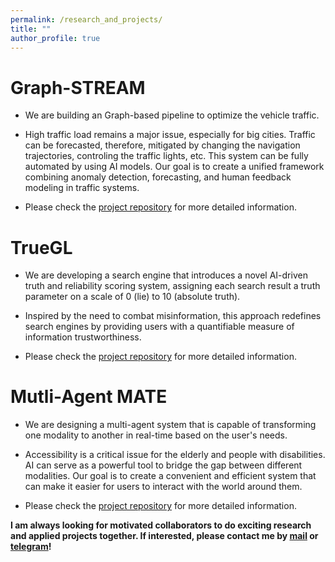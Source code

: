 ```yaml
---
permalink: /research_and_projects/
title: ""
author_profile: true
---
```


# Graph-STREAM

+ We are building an Graph-based pipeline to optimize the vehicle traffic.

+ High traffic load remains a major issue, especially for big cities. Traffic can be forecasted, therefore, mitigated by changing the navigation trajectories, controling the traffic lights, etc.
This system can be fully automated by using AI models. Our goal is to create a unified framework combining anomaly detection, forecasting, and human feedback modeling in traffic systems.

+ Please check the [project repository](https://github.com/AlgazinovAleksandr/STREAM-RL) for more detailed information.

# TrueGL

+ We are developing a search engine that introduces a novel AI-driven truth and reliability scoring system, assigning each search result a truth parameter on a scale of 0 (lie) to 10 (absolute truth). 

+ Inspired by the need to combat misinformation, this approach redefines search engines by providing users with a quantifiable measure of information trustworthiness.

+ Please check the [project repository](https://github.com/AlgazinovAleksandr/TrueGL) for more detailed information.

# Mutli-Agent MATE

+ We are designing a multi-agent system that is capable of transforming one modality to another in real-time based on the user's needs.

+ Accessibility is a critical issue for the elderly and people with disabilities. AI can serve as a powerful tool to bridge the gap between different modalities.
Our goal is to create a convenient and efficient system that can make it easier for users to interact with the world around them.

+ Please check the [project repository](https://github.com/AlgazinovAleksandr/Multi-Agent-MATE) for more detailed information.

**I am always looking for motivated collaborators to do exciting research and applied projects together. If interested, please contact me by [mail](mailto:algazinovalexandr@gmail.com) or [telegram](https://t.me/krasnorechivyy)!**